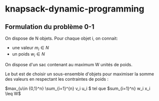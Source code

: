 # knapsack-dynamic-programming


## Formulation du problème 0-1
On dispose de N objets. Pour chaque objet i, on connait:
- une valeur $m_i \in N$
- un poids $w_i \in N$

On dispose d'un sac contenant au maximum W unités de poids. 

Le but est de choisir un sous-ensemble d'objets pour maximiser la somme des valeurs en respectant les contraintes de poids :

$max_{u\in \{0,1\}^n} \sum_{i=1}^{n} v_i u_i $ tel que $sum_{i=1}^n} w_i x_i \leq W$
